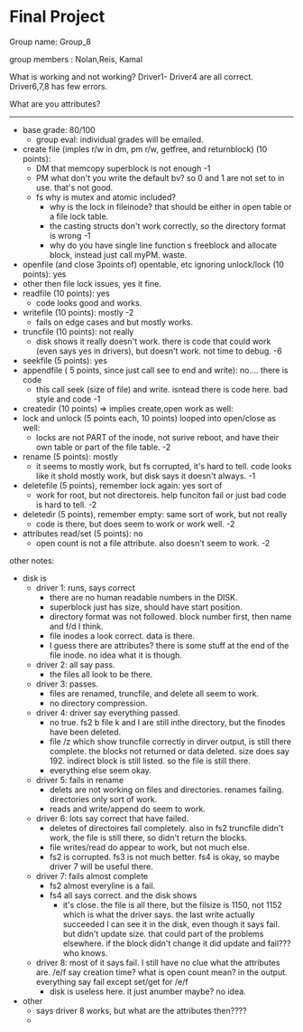 # Final Project

Group name: Group_8

group members : Nolan,Reis, Kamal

What is working and not working?
Driver1- Driver4 are all correct.
Driver6,7,8 has few errors.



What are you attributes?

---

* base grade: 80/100
  * group eval:  individual grades will be emailed.
* create file (imples r/w in dm, pm r/w, getfree, and returnblock) (10 points):
  * DM that memcopy superblock is not enough -1
  * PM what don't you write the default bv?  so 0 and 1 are not set to in use.  that's not good.
  * fs why is mutex and atomic included?
    * why is the lock in fileinode?  that should be either in open table or a file lock table.
    * the casting structs don't work correctly, so the directory format is wrong -1
    *   why do you have single line function s freeblock and allocate block, instead just call myPM.  waste.
* openfile (and close 3points of) opentable, etc ignoring unlock/lock (10 points):  yes
 * other then file lock issues, yes it fine. 
* readfile (10 points):  yes
  * code looks good and works. 
* writefile (10 points): mostly -2
  * fails on edge cases and but mostly works.  
* truncfile (10 points): not really
  * disk shows it really doesn't work. there is code that could work (even says yes in drivers), but doesn't work.  not time to debug.  -6 
* seekfile (5 points):   yes
* appendfile ( 5 points, since just call see to end and write):  no.... there is code
  * this call seek (size of file) and write.  isntead there is code here.  bad style and code -1 
* createdir (10 points) => implies create,open work as well: 
* lock and unlock (5 points each, 10 points)  looped into open/close as well:
  * locks are not PART of the inode, not surive reboot, and have their own table or part of the file table. -2 
* rename (5 points): mostly
  * it seems to mostly work, but fs corrupted, it's hard to tell.  code looks like it shold mostly work, but disk says it doesn't always. -1 
* deletefile (5 points), remember lock again:  yes sort of
  * work for root, but not directoreis. help funciton fail or just bad code is hard to tell. -2
* deletedir (5 points), remember empty: same sort of work, but not really
  * code is there, but does seem to work or work well.  -2 
* attributes read/set (5 points): no
  * open count is not a file attribute.  also doesn't seem to work. -2 

other notes:
  * disk is 
    * driver 1: runs, says correct
      * there are no human readable numbers in the DISK.
      * superblock just has size, should have start position.
      * directory format was not followed.  block number first, then name and f/d I think.
      * file inodes a look correct.  data is there.
      * I guess there are attributes?  there is some stuff at the end of the file inode.  no idea what it is though.
    * driver 2:  all say pass.
      * the files all look to be there. 
    * driver 3: passes.
      * files are renamed, truncfile, and delete all seem to work.
      * no directory compression. 
    * driver 4: driver say everything passed.
      * no true. fs2 b  file k and l are still inthe directory, but the finodes have been deleted.
      * file /z which show truncfile correctly in dirver output, is still there complete.  the blocks not returned or data deleted.  size does say 192.  indirect block is still listed.  so the file is still there.
      * everything else seem okay.
    * driver 5: fails in rename
      * delets are not working on files and directories.  renames failing.  directories only sort of work.
      * reads and write/append do seem to work.
    * driver 6: lots say correct that have failed.
      * deletes of directoires fail completely.   also in fs2 truncfile didn't work, the file is still there, so didn't return the blocks.
      * file writes/read do appear to work, but not much else.
      * fs2 is corrupted.  fs3 is not much better.  fs4 is okay, so maybe driver 7 will be useful there. 
    * driver 7: fails almost complete
      * fs2 almost everyline is a fail.
      * fs4 all says correct.  and the disk shows
        * it's close.  the file is all there, but the filsize is 1150, not 1152  which is what the driver says.  the last write actually succeeded I can see it in the disk, even though it says fail. but didn't update size.  that could part of the problems elsewhere.  if the block didn't change it did update and fail??? who knows.  
    * driver 8: most of it says fail.  I still have no clue what the attributes are.  /e/f say creation time? what is open count mean? in the output.  everything say fail except set/get for /e/f
      * disk is useless here.  it just anumber maybe?  no idea. 
  * other
    * says driver 8 works, but what are the attributes then????
    * 



